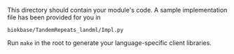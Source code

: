 This directory should contain your module's code.
A sample implementation file has been provided for you in

```biokbase/TandemRepeats_landml/Impl.py```

Run `make` in the root to generate your language-specific client libraries.
